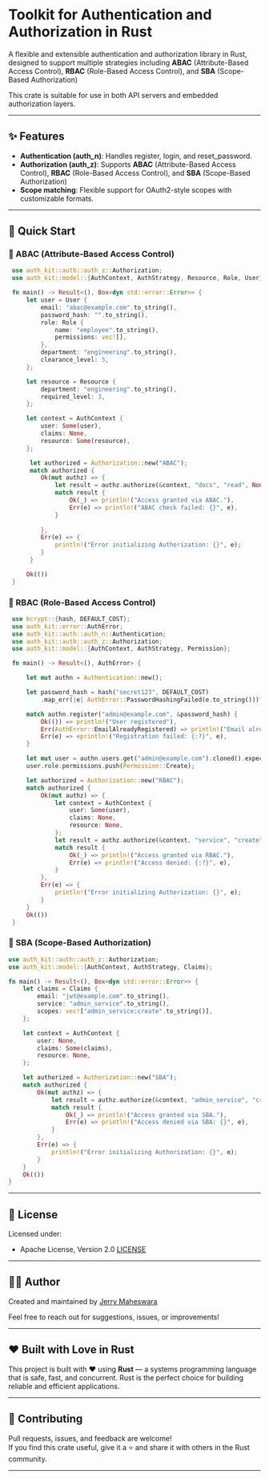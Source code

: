  # Toolkit for Authentication and Authorization in Rust

 A flexible and extensible authentication and authorization library in Rust,
 designed to support multiple strategies including **ABAC** (Attribute-Based Access Control),
 **RBAC** (Role-Based Access Control), and **SBA** (Scope-Based Authorization)

 This crate is suitable for use in both API servers and embedded authorization layers.

 ---

 ## ✨ Features

 - **Authentication (auth_n)**: Handles register, login, and reset_password.
 - **Authorization (auth_z)**: Supports **ABAC** (Attribute-Based Access Control),
   **RBAC** (Role-Based Access Control), and **SBA** (Scope-Based Authorization)
 - **Scope matching**: Flexible support for OAuth2-style scopes with customizable formats.

---

 ## 🚀 Quick Start


 ### 🏢 ABAC (Attribute-Based Access Control)

```rust
 use auth_kit::auth::auth_z::Authorization;
 use auth_kit::model::{AuthContext, AuthStrategy, Resource, Role, User};

 fn main() -> Result<(), Box<dyn std::error::Error>> {
     let user = User {
         email: "abac@example.com".to_string(),
         password_hash: "".to_string(),
         role: Role {
             name: "employee".to_string(),
             permissions: vec![],
         },
         department: "engineering".to_string(),
         clearance_level: 5,
     };

     let resource = Resource {
         department: "engineering".to_string(),
         required_level: 3,
     };

     let context = AuthContext {
         user: Some(user),
         claims: None,
         resource: Some(resource),
     };

      let authorized = Authorization::new("ABAC");
      match authorized {
         Ok(mut authz) => {
             let result = authz.authorize(&context, "docs", "read", None);
             match result {
                 Ok(_) => println!("Access granted via ABAC."),
                 Err(e) => println!("ABAC check failed: {}", e),
             }
             
         },
         Err(e) => {
             println!("Error initializing Authorization: {}", e);
         }
      }

     Ok(())
 }
 ```


 ### 🔐 RBAC (Role-Based Access Control)

```rust
 use bcrypt::{hash, DEFAULT_COST};
 use auth_kit::error::AuthError;
 use auth_kit::auth::auth_n::Authentication;
 use auth_kit::auth::auth_z::Authorization;
 use auth_kit::model::{AuthContext, AuthStrategy, Permission};

 fn main() -> Result<(), AuthError> {

     let mut authn = Authentication::new();

     let password_hash = hash("secret123", DEFAULT_COST)
         .map_err(|e| AuthError::PasswordHashingFailed(e.to_string()))?;

     match authn.register("admin@example.com", &password_hash) {
         Ok(()) => println!("User registered"),
         Err(AuthError::EmailAlreadyRegistered) => println!("Email already in use"),
         Err(e) => eprintln!("Registration failed: {:?}", e),
     }

     let mut user = authn.users.get("admin@example.com").cloned().expect("User must exist");
     user.role.permissions.push(Permission::Create);

     let authorized = Authorization::new("RBAC");
     match authorized {
         Ok(mut authz) => {
             let context = AuthContext {
                 user: Some(user),
                 claims: None,
                 resource: None,
             };
             let result = authz.authorize(&context, "service", "create", None);
             match result {
                 Ok(_) => println!("Access granted via RBAC."),
                 Err(e) => println!("Access denied: {:?}", e),
             }
         },
         Err(e) => {
             println!("Error initializing Authorization: {}", e);
         }
     }
     Ok(())
 }
 ```

 ### 🪪 SBA (Scope-Based Authorization)

 ```rust
 use auth_kit::auth::auth_z::Authorization;
 use auth_kit::model::{AuthContext, AuthStrategy, Claims};

 fn main() -> Result<(), Box<dyn std::error::Error>> {
     let claims = Claims {
         email: "jwt@example.com".to_string(),
         service: "admin_service".to_string(),
         scopes: vec!["admin_service:create".to_string()],
     };

     let context = AuthContext {
         user: None,
         claims: Some(claims),
         resource: None,
     };

     let authorized = Authorization::new("SBA");
     match authorized {
         Ok(mut authz) => {
             let result = authz.authorize(&context, "admin_service", "create", Some(":"));
             match result {
                 Ok(_) => println!("Access granted via SBA."),
                 Err(e) => println!("Access denied via SBA: {}", e),
             }
         },
         Err(e) => {
             println!("Error initializing Authorization: {}", e);
         }
     }
     Ok(())
 }
 ```

 ---

 ## 📜  License

 Licensed under:
 - Apache License, Version 2.0 [LICENSE](http://www.apache.org/licenses/LICENSE-2.0.txt)

 ---

 ## 🧑‍💻 Author

 Created and maintained by [Jerry Maheswara](https://github.com/jerry-maheswara-github)

 Feel free to reach out for suggestions, issues, or improvements!

 ---

 ## ❤️ Built with Love in Rust

 This project is built with ❤️ using **Rust** — a systems programming language that is safe, fast, and concurrent. Rust is the perfect choice for building reliable and efficient applications.

 ---

 ## 👋 Contributing

 Pull requests, issues, and feedback are welcome!  
 If you find this crate useful, give it a ⭐ and share it with others in the Rust community.

 ---